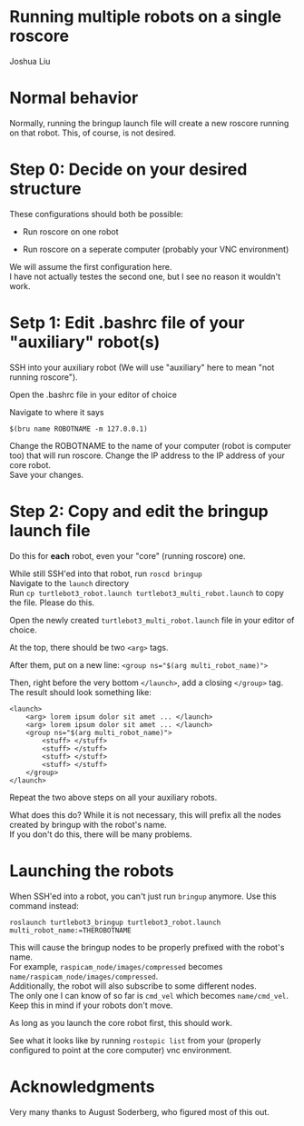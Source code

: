 # Running multiple robots on a single roscore

Joshua Liu

# Normal behavior

Normally, running the bringup launch file will create a new roscore running on that robot. This, of course, is not desired.

# Step 0: Decide on your desired structure

These configurations should both be possible:

* Run roscore on one robot 

* Run roscore on a seperate computer (probably your VNC environment)

We will assume the first configuration here.       
I have not actually testes the second one, but I see no reason it wouldn't work.

# Setp 1: Edit .bashrc file of your "auxiliary" robot(s)

SSH into your auxiliary robot (We will use "auxiliary" here to mean "not running roscore").

Open the .bashrc file in your editor of choice

Navigate to where it says

```
$(bru name ROBOTNAME -m 127.0.0.1)
```

Change the ROBOTNAME to the name of your computer (robot is computer too) that will run roscore. Change the IP address to the IP address of your core robot.    
Save your changes.

# Step 2: Copy and edit the bringup launch file

Do this for **each** robot, even your "core" (running roscore) one.

While still SSH'ed into that robot, run `roscd bringup`    
Navigate to the `launch` directory    
Run `cp turtlebot3_robot.launch turtlebot3_multi_robot.launch` to copy the file. Please do this.    

Open the newly created `turtlebot3_multi_robot.launch` file in your editor of choice.    

At the top, there should be two `<arg>` tags.

After them, put on a new line: `<group ns="$(arg multi_robot_name)">`

Then, right before the very bottom `</launch>`, add a closing `</group>` tag.    
The result should look something like:

```
<launch>
	<arg> lorem ipsum dolor sit amet ... </launch>
	<arg> lorem ipsum dolor sit amet ... </launch>
	<group ns="$(arg multi_robot_name)">
		<stuff> </stuff>
		<stuff> </stuff>
		<stuff> </stuff>
		<stuff> </stuff>
	</group>
</launch>
```

Repeat the two above steps on all your auxiliary robots.

What does this do? While it is not necessary, this will prefix all the nodes created by bringup with the robot's name.     
If you don't do this, there will be many problems.

# Launching the robots

When SSH'ed into a robot, you can't just run `bringup` anymore. Use this command instead:

`roslaunch turtlebot3_bringup turtlebot3_robot.launch multi_robot_name:=THEROBOTNAME`

This will cause the bringup nodes to be properly prefixed with the robot's name.    
For example, `raspicam_node/images/compressed` becomes `name/raspicam_node/images/compressed`.    
Additionally, the robot will also subscribe to some different nodes.    
The only one I can know of so far is `cmd_vel` which becomes `name/cmd_vel`. Keep this in mind if your robots don't move.

As long as you launch the core robot first, this should work.

See what it looks like by running `rostopic list` from your (properly configured to point at the core computer) vnc environment.

# Acknowledgments

Very many thanks to August Soderberg, who figured most of this out.